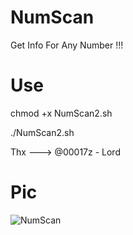 # NumScan
Get Info For Any Number !!!



# Use

chmod +x NumScan2.sh

./NumScan2.sh

Thx ---> @00017z - Lord

# Pic

![NumScan](https://github.com/KalidOp/NumScan/blob/master/Screenshot%20from%202020-09-30%2013-53-44.png)
